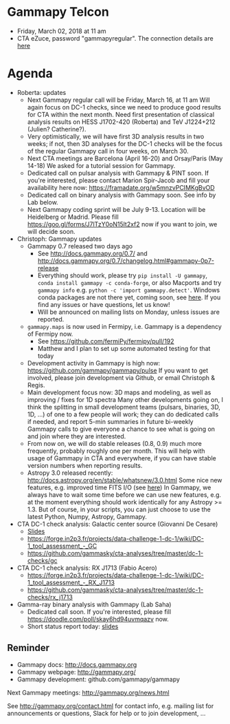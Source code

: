 # Gammapy Telcon

* Friday, March 02, 2018 at 11 am
* CTA eZuce, password "gammapyregular".  The connection details are [here](ConnectionDetails.txt)

# Agenda

* Roberta: updates
  * Next Gammapy regular call will be Friday, March 16, at 11 am
    Will again focus on DC-1 checks, since we need to produce good results for CTA within the next month.
    Need first presentation of classical analysis results on HESS J1702-420 (Roberta) and TeV J1224+212 (Julien? Catherine?).
  * Very optimistically, we will have first 3D analysis results in two weeks;
    if not, then 3D analyses for the DC-1 checks
    will be the focus of the regular Gammapy call in four weeks, on March 30.
  * Next CTA meetings are Barcelona (April 16-20) and Orsay/Paris (May 14-18)
    We asked for a tutorial session for Gammapy.
  * Dedicated call on pulsar analysis with Gammapy & PINT soon.
    If you're interested, please contact Marion Spir-Jacob and fill your availability here now:
    https://framadate.org/w5mnzvPCIMKgBvOD
  * Dedicated call on binary analysis with Gammapy soon.
    See info by Lab below.
  * Next Gammapy coding sprint will be July 9-13.
    Location will be Heidelberg or Madrid.
    Please fill https://goo.gl/forms/J7lTzY0oN15lt2xf2 now if you want to join, we will decide soon.
* Christoph: Gammapy updates
  * Gammapy 0.7 released two days ago
    * See http://docs.gammapy.org/0.7/ and http://docs.gammapy.org/0.7/changelog.html#gammapy-0p7-release
    * Everything should work, please try `pip install -U gammapy`, `conda install gammapy -c conda-forge`,
      or also Macports and try `gammapy info` e.g. `python -c 'import gammapy.detect'`.
      Windows conda packages are not there yet, coming soon, see [here](https://github.com/conda-forge/gammapy-feedstock/pull/1).
      If you find any issues or have questions, let us know!
    * Will be announced on mailing lists on Monday, unless issues are reported.
  * `gammapy.maps` is now used in Fermipy, i.e. Gammapy is a dependency of Fermipy now.
    * See https://github.com/fermiPy/fermipy/pull/192
    * Matthew and I plan to set up some automated testing for that today
  * Development activity in Gammapy is high now: https://github.com/gammapy/gammapy/pulse
    If you want to get involved, please join development via Github, or email Christoph & Regis.
  * Main development focus now: 3D maps and modeling, as well as improving / fixes for 1D spectra
    Many other developments going on, I think the splitting in small development teams (pulsars, binaries, 3D, 1D, ...)
    of one to a few people will work; they can do dedicated calls if needed, and report 5-min summaries in future
    bi-weekly Gammapy calls to give everyone a chance to see what is going on and join where they are interested.
  * From now on, we will do stable releases (0.8, 0.9) much more frequently, probably roughly one per month.
    This will help with usage of Gammapy in CTA and everywhere, if you can have stable version numbers when reporting results.
  * Astropy 3.0 released recently: http://docs.astropy.org/en/stable/whatsnew/3.0.html
    Some nice new features, e.g. improved time FITS I/O (see [here](http://docs.astropy.org/en/stable/whatsnew/3.0.html#whatsnew-3-0-fits-time-support))
    In Gammapy, we always have to wait some time before we can use new features,
    e.g. at the moment everything should work identically for any Astropy >= 1.3.
    But of course, in your scripts, you can just choose to use the latest Python, Numpy, Astropy, Gammapy.
* CTA DC-1 check analysis: Galactic center source (Giovanni De Cesare)
  * [Slides](https://github.com/gammasky/cta-analyses/blob/master/dc-1-checks/gc/presentations/GC_gammapy_call_March_2_2018.pdf)
  * https://forge.in2p3.fr/projects/data-challenge-1-dc-1/wiki/DC-1_tool_assessment_-_GC
  * https://github.com/gammasky/cta-analyses/tree/master/dc-1-checks/gc
* CTA DC-1 check analysis: RX J1713 (Fabio Acero)
  * https://forge.in2p3.fr/projects/data-challenge-1-dc-1/wiki/DC-1_tool_assessment_-_RX_J1713
  * https://github.com/gammasky/cta-analyses/tree/master/dc-1-checks/rx_j1713
* Gamma-ray binary analysis with Gammapy (Lab Saha)
  * Dedicated call soon. If you're interested, please fill https://doodle.com/poll/skay6hd94uvmqazv now.
  * Short status report today: [slides](https://github.com/gammasky/cta-analyses/blob/master/folded_light_curve/1DC_analysis_gammapy.pdf)


## Reminder

* Gammapy docs: http://docs.gammapy.org
* Gammapy webpage: http://gammapy.org/
* Gammapy development: github.com/gammapy/gammapy

Next Gammapy meetings: http://gammapy.org/news.html

See http://gammapy.org/contact.html for contact info, e.g. mailing list
for announcements or questions, Slack for help or to join development, ...
